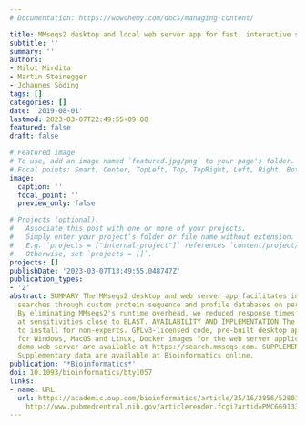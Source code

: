 ```yaml
---
# Documentation: https://wowchemy.com/docs/managing-content/

title: MMseqs2 desktop and local web server app for fast, interactive sequence searches
subtitle: ''
summary: ''
authors:
- Milot Mirdita
- Martin Steinegger
- Johannes Söding
tags: []
categories: []
date: '2019-08-01'
lastmod: 2023-03-07T22:49:55+09:00
featured: false
draft: false

# Featured image
# To use, add an image named `featured.jpg/png` to your page's folder.
# Focal points: Smart, Center, TopLeft, Top, TopRight, Left, Right, BottomLeft, Bottom, BottomRight.
image:
  caption: ''
  focal_point: ''
  preview_only: false

# Projects (optional).
#   Associate this post with one or more of your projects.
#   Simply enter your project's folder or file name without extension.
#   E.g. `projects = ["internal-project"]` references `content/project/deep-learning/index.md`.
#   Otherwise, set `projects = []`.
projects: []
publishDate: '2023-03-07T13:49:55.048747Z'
publication_types:
- '2'
abstract: SUMMARY The MMseqs2 desktop and web server app facilitates interactive sequence
  searches through custom protein sequence and profile databases on personal workstations.
  By eliminating MMseqs2's runtime overhead, we reduced response times to a few seconds
  at sensitivities close to BLAST. AVAILABILITY AND IMPLEMENTATION The app is easy
  to install for non-experts. GPLv3-licensed code, pre-built desktop app packages
  for Windows, MacOS and Linux, Docker images for the web server application and a
  demo web server are available at https://search.mmseqs.com. SUPPLEMENTARY INFORMATION
  Supplementary data are available at Bioinformatics online.
publication: '*Bioinformatics*'
doi: 10.1093/bioinformatics/bty1057
links:
- name: URL
  url: https://academic.oup.com/bioinformatics/article/35/16/2856/5280135 http://www.ncbi.nlm.nih.gov/pubmed/30615063
    http://www.pubmedcentral.nih.gov/articlerender.fcgi?artid=PMC6691333
---
```

